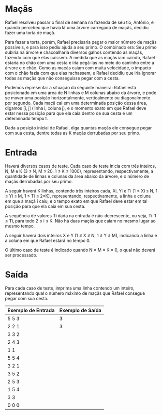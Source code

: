 # Maçãs

Rafael resolveu passar o final de semana na fazenda de seu tio, Antônio, e quando percebeu que havia lá uma árvore carregada de maçãs, decidiu fazer uma torta de maçã.

Para fazer a torta, porém, Rafael precisaria pegar o maior número de maçãs possíveis, e para isso pediu ajuda a seu primo. O combinado era: Seu primo subiria na árvore e chacoalharia diversos galhos contendo as maçãs, fazendo com que elas caissem. A medida que as maçãs iam caindo, Rafael estaria no chão com uma cesta e iria pegá-las no meio do caminho entre a árvore e o chão. Como as maçãs caiam com muita velocidade, o impacto com o chão fazia com que elas rachassem, e Rafael decidiu que iria ignorar todas as maçãs que não conseguisse pegar com a cesta.

Podemos representar a situação da seguinte maneira: Rafael está posicionado em uma área de N linhas e M colunas abaixo da árvore, e pode se mover uma posição horizontalmente, verticalmente ou diagonalmente por segundo. Cada maçã cai em uma determinada posição dessa área, digamos [i, j] (linha i, coluna j), e o momento exato em que Rafael deve estar nessa posição para que ela caia dentro de sua cesta é um determinado tempo t.

Dada a posição inicial de Rafael, diga quantas maçãs ele consegue pegar com sua cesta, dentre todas as K maçãs derrubadas por seu primo.

# Entrada

Haverá diversos casos de teste. Cada caso de teste inicia com três inteiros, N, M e K (3 ≤ N, M ≤ 20, 1 ≤ K ≤ 1000), representando, respectivamente, a quantidade de linhas e colunas da área abaixo da árvore, e o número de maçãs derrubadas por seu primo.

A seguir haverá K linhas, contendo três inteiros cada, Xi, Yi e Ti (1 ≤ Xi ≤ N, 1 ≤ Yi ≤ M, 1 ≤ Ti ≤ 2*K), representando, respectivamente, a linha e coluna em que a maçã i caiu, e o tempo exato em que Rafael deve estar em tal posição para que ela caia em sua cesta.

A sequência de valores Ti dada na entrada é não-decrescente, ou seja, Ti-1 ≤ Ti, para todo 2 ≤ i ≤ K. Não há duas maçãs que caiam no mesmo lugar ao mesmo tempo.

A seguir haverá dois inteiros X e Y (1 ≤ X ≤ N, 1 ≤ Y ≤ M), indicando a linha e a coluna em que Rafael estará no tempo 0.

O último caso de teste é indicado quando N = M = K = 0, o qual não deverá ser processado.

# Saída 

Para cada caso de teste, imprima uma linha contendo um inteiro, representando qual o número máximo de maçãs que Rafael consegue pegar com sua cesta.

Exemplo de Entrada | Exemplo de Saída
------------ | -------------
5 5 3        | 3
2 2 1        | 3
3 3 2 |
2 4 3 |
1 1 | 
5 5 4 |
3 2 1 |
3 5 2 |
2 5 3 |
1 5 4 |
3 3 |
0 0 0 |

